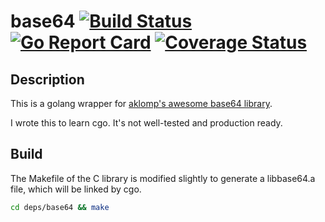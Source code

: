 # base64 [![Build Status](https://travis-ci.org/myzhan/base64.svg?branch=master)](https://travis-ci.org/myzhan/base64) [![Go Report Card](https://goreportcard.com/badge/github.com/myzhan/base64)](https://goreportcard.com/report/github.com/myzhan/base64) [![Coverage Status](https://codecov.io/gh/myzhan/base64/branch/master/graph/badge.svg)](https://codecov.io/gh/myzhan/base64)

## Description

This is a golang wrapper for [aklomp's awesome base64 library](https://github.com/aklomp/base64).

I wrote this to learn cgo. It's not well-tested and production ready.

## Build

The Makefile of the C library is modified slightly to generate a libbase64.a file, which will be linked by cgo.

```bash
cd deps/base64 && make
```